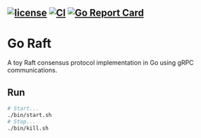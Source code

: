 [![license](https://img.shields.io/github/license/nwillc/goraft?style=plastic)](https://tldrlegal.com/license/-isc-license)
[![CI](https://github.com/nwillc/goraft/workflows/CI/badge.svg)](https://github.com/nwillc/goraft/actions?query=workflow%3CI)
[![Go Report Card](https://goreportcard.com/badge/github.com/nwillc/goraft)](https://goreportcard.com/report/github.com/nwillc/goraft)
------

# Go Raft 

A toy Raft consensus protocol implementation in Go using gRPC communications.

## Run

```bash
# Start...
./bin/start.sh
# Stop...
./bin/kill.sh
```
